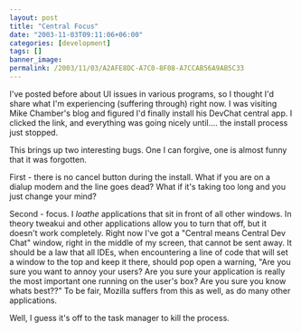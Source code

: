 ```yaml
---
layout: post
title: "Central Focus"
date: "2003-11-03T09:11:06+06:00"
categories: [development]
tags: []
banner_image: 
permalink: /2003/11/03/A2AFE8DC-A7C0-8F08-A7CCAB56A9AB5C33
---
```


I've posted before about UI issues in various programs, so I thought I'd share what I'm experiencing (suffering through) right now. I was visiting Mike Chamber's blog and figured I'd finally install his DevChat central app. I clicked the link, and everything was going nicely until.... the install process just stopped.

This brings up two interesting bugs. One I can forgive, one is almost funny that it was forgotten.

First - there is no cancel button during the install. What if you are on a dialup modem and the line goes dead? What if it's taking too long and you just change your mind?

Second - focus. I <i>loathe</i> applications that sit in front of all other windows. In theory tweakui and other applications allow you to turn that off, but it doesn't work completely. Right now I've got a "Central means Central Dev Chat" window, right in the middle of my screen, that cannot be sent away. It should be a law that all IDEs, when encountering a line of code that will set a window to the top and keep it there, should pop open a warning, "Are you sure you want to annoy your users? Are you sure your application is really the most important one running on the user's box? Are you sure you know whats best??" To be fair, Mozilla suffers from this as well, as do many other applications.

Well, I guess it's off to the task manager to kill the process.